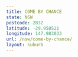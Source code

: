 ```yaml
---
title: COME BY CHANCE
state: NSW
postcode: 2832
latitude: -29.958521
longitude: 147.983033
url: /nsw/come-by-chance/
layout: suburb
---
```

